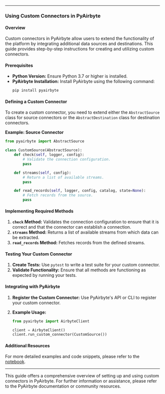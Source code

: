 
---

### Using Custom Connectors in PyAirbyte

#### Overview

Custom connectors in PyAirbyte allow users to extend the functionality of the platform by integrating additional data sources and destinations. This guide provides step-by-step instructions for creating and utilizing custom connectors.

#### Prerequisites

- **Python Version:** Ensure Python 3.7 or higher is installed.
- **PyAirbyte Installation:** Install PyAirbyte using the following command:
  ```sh
  pip install pyairbyte
  ```

#### Defining a Custom Connector

To create a custom connector, you need to extend either the `AbstractSource` class for source connectors or the `AbstractDestination` class for destination connectors.

**Example: Source Connector**

```python
from pyairbyte import AbstractSource

class CustomSource(AbstractSource):
    def check(self, logger, config):
        # Validate the connection configuration.
        pass

    def streams(self, config):
        # Return a list of available streams.
        pass

    def read_records(self, logger, config, catalog, state=None):
        # Fetch records from the source.
        pass
```

#### Implementing Required Methods

1. **`check` Method:** Validates the connection configuration to ensure that it is correct and that the connector can establish a connection.
2. **`streams` Method:** Returns a list of available streams from which data can be extracted.
3. **`read_records` Method:** Fetches records from the defined streams.

#### Testing Your Custom Connector

1. **Create Tests:** Use `pytest` to write a test suite for your custom connector.
2. **Validate Functionality:** Ensure that all methods are functioning as expected by running your tests.

#### Integrating with PyAirbyte

1. **Register the Custom Connector:** Use PyAirbyte's API or CLI to register your custom connector.
2. **Example Usage:**

   ```python
   from pyairbyte import AirbyteClient

   client = AirbyteClient()
   client.run_custom_connector(CustomSource())
   ```

#### Additional Resources

For more detailed examples and code snippets, please refer to the [notebook](https://colab.research.google.com/drive/1SPEmVy4xtalsxVDyAetIYoioi0oykPfp#scrollTo=ze2DPFblIXYF).

---

This guide offers a comprehensive overview of setting up and using custom connectors in PyAirbyte. For further information or assistance, please refer to the PyAirbyte documentation or community resources.